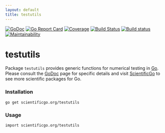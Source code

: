 ```yaml
---
layout: default
title: testutils
---
```


[![GoDoc](https://godoc.org/scientificgo.org/testutils?status.svg)](https://godoc.org/scientificgo.org/testutils)
[![Go Report Card](https://goreportcard.com/badge/scientificgo.org/testutils)](https://goreportcard.com/report/scientificgo.org/testutils)
[![Coverage](https://codecov.io/gh/scientificgo/testutils/branch/master/graph/badge.svg)](https://codecov.io/gh/scientificgo/testutils)
[![Build Status](https://travis-ci.org/scientificgo/testutils.svg?branch=master)](https://travis-ci.org/scientificgo/utils)
[![Build status](https://ci.appveyor.com/api/projects/status/cm9td3k3cwdtxrp5?svg=true)](https://ci.appveyor.com/project/jdparkinson93/testutils)
[![Maintainability](https://api.codeclimate.com/v1/badges/25c1d01f0564034853f8/maintainability)](https://codeclimate.com/github/scientificgo/testutils/maintainability)

# testutils

Package `testutils` provides generic functions for numerical testing in [Go](https://golang.org). Please consult the [GoDoc](https://godoc.org/scientificgo.org/testutils) page for specific details and visit [ScientificGo](https://scientificgo.org) to see more scientific packages for Go.

### Installation

`go get scientificgo.org/testutils`

### Usage

`import scientificgo.org/testutils`
